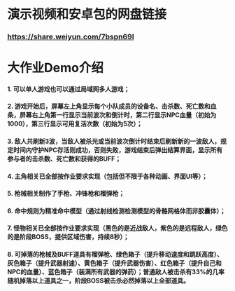 # 演示视频和安卓包的网盘链接

### https://share.weiyun.com/7bspn69I

# 大作业Demo介绍

#### 1. 可以单人游戏也可以通过局域网多人游戏；

#### 2. 游戏开始后，屏幕左上角显示每个小队成员的设备名、击杀数、死亡数和血条，屏幕右上角第一行显示当前波次和倒计时，第二行显示NPC血量（初始为1000），第三行显示可用复活次数（初始为5次）；

#### 3.  敌人共刷新3波，当敌人被杀光或当前波次倒计时结束后刷新新的一波敌人，规定时间内守护NPC存活则成功，否则失败，游戏结束后弹出结算界面，显示所有参与者的击杀数、死亡数和获得的BUFF；

#### 4. 主角相关已全部按作业要求实现（包括但不限于各种动画、界面UI等）；

#### 5. 枪械相关制作了手枪、冲锋枪和榴弹枪；

#### 6. 命中规则为精准命中模型（通过射线检测检测模型的骨骼网格体而非胶囊体）；

#### 7. 怪物相关已全部按作业要求实现（黑色的是近战敌人，紫色的是远程敌人，绿色的是阶段BOSS，提供区域伤害，持续8秒）；

#### 8. 可掉落的枪械及BUFF道具有榴弹枪、绿色箱子（提升移动速度和跳跃高度）、灰色箱子（提升武器射速）、黄色箱子（提升武器伤害）、红色箱子（提升自己和NPC的血量）、蓝色箱子（装满所有武器的弹药）；普通敌人被击杀有33%的几率随机掉落以上道具之一，阶段BOSS被击杀必然掉落以上全部道具。

